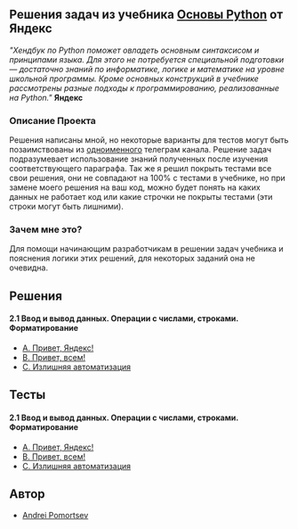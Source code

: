 ## Решения задач из учебника [Основы Python](https://education.yandex.ru/handbook/python) от Яндекс

_"Хендбук по Python поможет овладеть основным синтаксисом и принципами языка. Для этого не потребуется специальной подготовки — достаточно знаний по информатике, логике и математике на уровне школьной программы. Кроме основных конструкций в учебнике рассмотрены разные подходы к программированию, реализованные на Python."_ **Яндекс**

### Описание Проекта
Решения написаны мной, но некоторые варианты для тестов могут быть позаимствованы из [одноименного](https://t.me/handbook_python) телеграм канала. Решение задач подразумевает использование знаний полученных после изучения соответствующего параграфа.
Так же я решил покрыть тестами все свои решения, они не совпадают на 100% с тестами в учебнике, но при замене моего решения на ваш код, можно будет понять на каких данных не работает код или какие строчки не покрыты тестами (эти строки могут быть лишними). 

### Зачем мне это?
Для помощи начинающим разработчикам в решении задач учебника и пояснения логики этих решений, для некоторых заданий она не очевидна.

## Решения 

#### 2.1 Ввод и вывод данных. Операции с числами, строками. Форматирование
  - [А. Привет, Яндекс!](./2.1/a.py)
  - [B. Привет, всем!](./2.1/b.py)
  - [C. Излишняя автоматизация](./2.1/c.py)

## Тесты
#### 2.1 Ввод и вывод данных. Операции с числами, строками. Форматирование
  - [А. Привет, Яндекс!](./tests/2.1/test_a.py)
  - [B. Привет, всем!](./tests/2.1/test_b.py)
  - [C. Излишняя автоматизация](./tests/2.1/test_c.py)

## Автор

- [Andrei Pomortsev](https://www.linkedin.com/in/andreypomortsev/)
